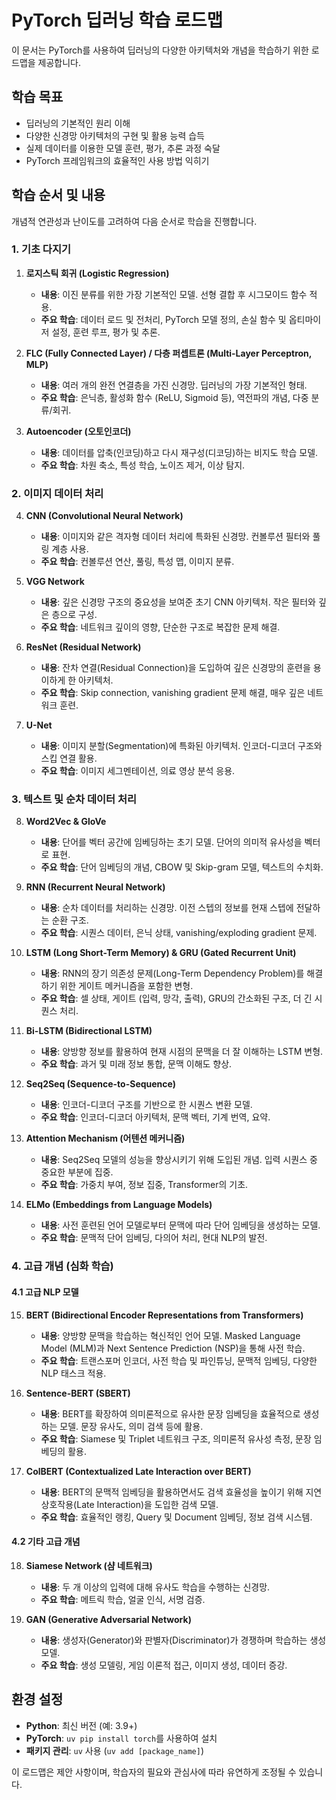 # PyTorch 딥러닝 학습 로드맵

이 문서는 PyTorch를 사용하여 딥러닝의 다양한 아키텍처와 개념을 학습하기 위한 로드맵을 제공합니다.

## 학습 목표

- 딥러닝의 기본적인 원리 이해
- 다양한 신경망 아키텍처의 구현 및 활용 능력 습득
- 실제 데이터를 이용한 모델 훈련, 평가, 추론 과정 숙달
- PyTorch 프레임워크의 효율적인 사용 방법 익히기

## 학습 순서 및 내용

개념적 연관성과 난이도를 고려하여 다음 순서로 학습을 진행합니다.

### 1. 기초 다지기

1.  **로지스틱 회귀 (Logistic Regression)**
    -   **내용**: 이진 분류를 위한 가장 기본적인 모델. 선형 결합 후 시그모이드 함수 적용.
    -   **주요 학습**: 데이터 로드 및 전처리, PyTorch 모델 정의, 손실 함수 및 옵티마이저 설정, 훈련 루프, 평가 및 추론.

2.  **FLC (Fully Connected Layer) / 다층 퍼셉트론 (Multi-Layer Perceptron, MLP)**
    -   **내용**: 여러 개의 완전 연결층을 가진 신경망. 딥러닝의 가장 기본적인 형태.
    -   **주요 학습**: 은닉층, 활성화 함수 (ReLU, Sigmoid 등), 역전파의 개념, 다중 분류/회귀.

3.  **Autoencoder (오토인코더)**
    -   **내용**: 데이터를 압축(인코딩)하고 다시 재구성(디코딩)하는 비지도 학습 모델.
    -   **주요 학습**: 차원 축소, 특성 학습, 노이즈 제거, 이상 탐지.

### 2. 이미지 데이터 처리

4.  **CNN (Convolutional Neural Network)**
    -   **내용**: 이미지와 같은 격자형 데이터 처리에 특화된 신경망. 컨볼루션 필터와 풀링 계층 사용.
    -   **주요 학습**: 컨볼루션 연산, 풀링, 특성 맵, 이미지 분류.

5.  **VGG Network**
    -   **내용**: 깊은 신경망 구조의 중요성을 보여준 초기 CNN 아키텍처. 작은 필터와 깊은 층으로 구성.
    -   **주요 학습**: 네트워크 깊이의 영향, 단순한 구조로 복잡한 문제 해결.

6.  **ResNet (Residual Network)**
    -   **내용**: 잔차 연결(Residual Connection)을 도입하여 깊은 신경망의 훈련을 용이하게 한 아키텍처.
    -   **주요 학습**: Skip connection, vanishing gradient 문제 해결, 매우 깊은 네트워크 훈련.

7.  **U-Net**
    -   **내용**: 이미지 분할(Segmentation)에 특화된 아키텍처. 인코더-디코더 구조와 스킵 연결 활용.
    -   **주요 학습**: 이미지 세그멘테이션, 의료 영상 분석 응용.

### 3. 텍스트 및 순차 데이터 처리

8.  **Word2Vec & GloVe**
    -   **내용**: 단어를 벡터 공간에 임베딩하는 초기 모델. 단어의 의미적 유사성을 벡터로 표현.
    -   **주요 학습**: 단어 임베딩의 개념, CBOW 및 Skip-gram 모델, 텍스트의 수치화.

9.  **RNN (Recurrent Neural Network)**
    -   **내용**: 순차 데이터를 처리하는 신경망. 이전 스텝의 정보를 현재 스텝에 전달하는 순환 구조.
    -   **주요 학습**: 시퀀스 데이터, 은닉 상태, vanishing/exploding gradient 문제.

10. **LSTM (Long Short-Term Memory) & GRU (Gated Recurrent Unit)**
    -   **내용**: RNN의 장기 의존성 문제(Long-Term Dependency Problem)를 해결하기 위한 게이트 메커니즘을 포함한 변형.
    -   **주요 학습**: 셀 상태, 게이트 (입력, 망각, 출력), GRU의 간소화된 구조, 더 긴 시퀀스 처리.

11. **Bi-LSTM (Bidirectional LSTM)**
    -   **내용**: 양방향 정보를 활용하여 현재 시점의 문맥을 더 잘 이해하는 LSTM 변형.
    -   **주요 학습**: 과거 및 미래 정보 통합, 문맥 이해도 향상.

12. **Seq2Seq (Sequence-to-Sequence)**
    -   **내용**: 인코더-디코더 구조를 기반으로 한 시퀀스 변환 모델.
    -   **주요 학습**: 인코더-디코더 아키텍처, 문맥 벡터, 기계 번역, 요약.

13. **Attention Mechanism (어텐션 메커니즘)**
    -   **내용**: Seq2Seq 모델의 성능을 향상시키기 위해 도입된 개념. 입력 시퀀스 중 중요한 부분에 집중.
    -   **주요 학습**: 가중치 부여, 정보 집중, Transformer의 기초.

14. **ELMo (Embeddings from Language Models)**
    -   **내용**: 사전 훈련된 언어 모델로부터 문맥에 따라 단어 임베딩을 생성하는 모델.
    -   **주요 학습**: 문맥적 단어 임베딩, 다의어 처리, 현대 NLP의 발전.

### 4. 고급 개념 (심화 학습)

#### 4.1 고급 NLP 모델

15. **BERT (Bidirectional Encoder Representations from Transformers)**
    -   **내용**: 양방향 문맥을 학습하는 혁신적인 언어 모델. Masked Language Model (MLM)과 Next Sentence Prediction (NSP)을 통해 사전 학습.
    -   **주요 학습**: 트랜스포머 인코더, 사전 학습 및 파인튜닝, 문맥적 임베딩, 다양한 NLP 태스크 적용.

16. **Sentence-BERT (SBERT)**
    -   **내용**: BERT를 확장하여 의미론적으로 유사한 문장 임베딩을 효율적으로 생성하는 모델. 문장 유사도, 의미 검색 등에 활용.
    -   **주요 학습**: Siamese 및 Triplet 네트워크 구조, 의미론적 유사성 측정, 문장 임베딩의 활용.

17. **ColBERT (Contextualized Late Interaction over BERT)**
    -   **내용**: BERT의 문맥적 임베딩을 활용하면서도 검색 효율성을 높이기 위해 지연 상호작용(Late Interaction)을 도입한 검색 모델.
    -   **주요 학습**: 효율적인 랭킹, Query 및 Document 임베딩, 정보 검색 시스템.

#### 4.2 기타 고급 개념

18. **Siamese Network (샴 네트워크)**
    -   **내용**: 두 개 이상의 입력에 대해 유사도 학습을 수행하는 신경망.
    -   **주요 학습**: 메트릭 학습, 얼굴 인식, 서명 검증.

19. **GAN (Generative Adversarial Network)**
    -   **내용**: 생성자(Generator)와 판별자(Discriminator)가 경쟁하며 학습하는 생성 모델.
    -   **주요 학습**: 생성 모델링, 게임 이론적 접근, 이미지 생성, 데이터 증강.

## 환경 설정

-   **Python**: 최신 버전 (예: 3.9+)
-   **PyTorch**: `uv pip install torch`를 사용하여 설치
-   **패키지 관리**: `uv` 사용 (`uv add [package_name]`) 

이 로드맵은 제안 사항이며, 학습자의 필요와 관심사에 따라 유연하게 조정될 수 있습니다. 